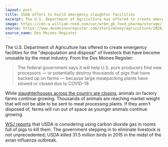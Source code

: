 ```yaml
---
layout: post
title: USDA offers to build emergency slaughter facilities
excerpt: The U.S. Department of Agriculture has offered to create emergency facilities for the "depopulation and disposal" of livestock that have become unusable by the meat industry.
image: https://cdn-a.william-reed.com/var/wrbm_gb_food_pharma/storage/images/publications/food-beverage-nutrition/globalmeatnews.com/headlines/livestock/china-processors-create-giant-pig-farm/7983788-1-eng-GB/China-processors-create-giant-pig-farm_wrbm_large.jpg
source: https://www.desmoinesregister.com/story/money/agriculture/2020/04/25/coronavirus-pork-producers-loss-of-processors-usda-depopulate-herds/3026312001/
source_name: Des Moines Register
---
```


The U.S. Department of Agriculture has offered to create emergency facilities for the "depopulation and disposal" of livestock that have become unusable by the meat industry. From the Des Moines Register:

>The federal government says it will help U.S. pork producers find new processors — or potentially destroy thousands of pigs that have backed up on farms — because large meatpacking plants have slowed or closed due to COVID-19.

While [slaughterhouses across the country are closing](https://cleanmeat.news/2020/04/16/closures), animals on factory farms continue growing. Thousands of animals are reaching market weight that will not be able to be sent to meat processing plants. If they aren't disposed of, farms will run out of space as younger animals continue growing.

[WSJ reports](https://www.wsj.com/articles/pork-industry-usda-discuss-euthanizing-hogs-after-coronavirus-closes-plants-11588015611) that USDA is considering using carbon dioxide gas in rooms full of pigs to kill them. The government stepping in to eliminate livestock is not unprecedented; USDA killed 31.5 million birds in 2015 in the midst of the avian influenza outbreak.